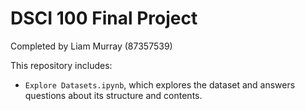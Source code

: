 # DSCI 100 Final Project
Completed by Liam Murray (87357539)

This repository includes:
- `Explore Datasets.ipynb`, which explores the dataset and answers questions about its structure and contents.